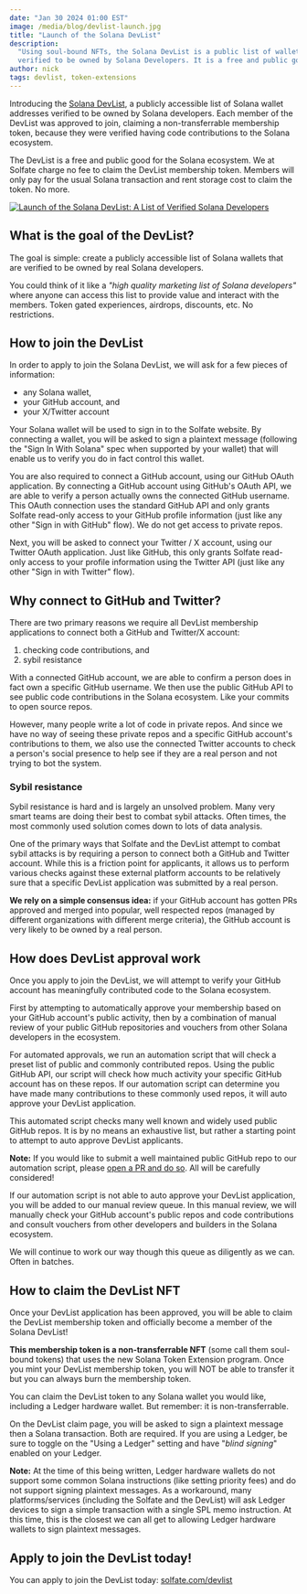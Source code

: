```yaml
---
date: "Jan 30 2024 01:00 EST"
image: /media/blog/devlist-launch.jpg
title: "Launch of the Solana DevList"
description:
  "Using soul-bound NFTs, the Solana DevList is a public list of wallets
  verified to be owned by Solana Developers. It is a free and public good."
author: nick
tags: devlist, token-extensions
---
```


Introducing the [Solana DevList](./devlist-launch.md), a publicly accessible
list of Solana wallet addresses verified to be owned by Solana developers. Each
member of the DevList was approved to join, claiming a non-transferrable
membership token, because they were verified having code contributions to the
Solana ecosystem.

The DevList is a free and public good for the Solana ecosystem. We at Solfate
charge no fee to claim the DevList membership token. Members will only pay for
the usual Solana transaction and rent storage cost to claim the token. No more.

[![Launch of the Solana DevList: A List of Verified Solana Developers](/public/media/blog/devlist-launch.jpg)](./devlist-launch.md)

## What is the goal of the DevList?

The goal is simple: create a publicly accessible list of Solana wallets that are
verified to be owned by real Solana developers.

You could think of it like a _"high quality marketing list of Solana
developers"_ where anyone can access this list to provide value and interact
with the members. Token gated experiences, airdrops, discounts, etc. No
restrictions.

## How to join the DevList

In order to apply to join the Solana DevList, we will ask for a few pieces of
information:

- any Solana wallet,
- your GitHub account, and
- your X/Twitter account

Your Solana wallet will be used to sign in to the Solfate website. By connecting
a wallet, you will be asked to sign a plaintext message (following the "Sign In
With Solana" spec when supported by your wallet) that will enable us to verify
you do in fact control this wallet.

You are also required to connect a GitHub account, using our GitHub OAuth
application. By connecting a GitHub account using GitHub's OAuth API, we are
able to verify a person actually owns the connected GitHub username. This OAuth
connection uses the standard GitHub API and only grants Solfate read-only access
to your GitHub profile information (just like any other "Sign in with GitHub"
flow). We do not get access to private repos.

Next, you will be asked to connect your Twitter / X account, using our Twitter
OAuth application. Just like GitHub, this only grants Solfate read-only access
to your profile information using the Twitter API (just like any other "Sign in
with Twitter" flow).

## Why connect to GitHub and Twitter?

There are two primary reasons we require all DevList membership applications to
connect both a GitHub and Twitter/X account:

1. checking code contributions, and
2. sybil resistance

With a connected GitHub account, we are able to confirm a person does in fact
own a specific GitHub username. We then use the public GitHub API to see public
code contributions in the Solana ecosystem. Like your commits to open source
repos.

However, many people write a lot of code in private repos. And since we have no
way of seeing these private repos and a specific GitHub account's contributions
to them, we also use the connected Twitter accounts to check a person's social
presence to help see if they are a real person and not trying to bot the system.

### Sybil resistance

Sybil resistance is hard and is largely an unsolved problem. Many very smart
teams are doing their best to combat sybil attacks. Often times, the most
commonly used solution comes down to lots of data analysis.

One of the primary ways that Solfate and the DevList attempt to combat sybil
attacks is by requiring a person to connect both a GitHub and Twitter account.
While this is a friction point for applicants, it allows us to perform various
checks against these external platform accounts to be relatively sure that a
specific DevList application was submitted by a real person.

**We rely on a simple consensus idea:** if your GitHub account has gotten PRs
approved and merged into popular, well respected repos (managed by different
organizations with different merge criteria), the GitHub account is very likely
to be owned by a real person.

## How does DevList approval work

Once you apply to join the DevList, we will attempt to verify your GitHub
account has meaningfully contributed code to the Solana ecosystem.

First by attempting to automatically approve your membership based on your
GitHub account's public activity, then by a combination of manual review of your
public GitHub repositories and vouchers from other Solana developers in the
ecosystem.

For automated approvals, we run an automation script that will check a preset
list of public and commonly contributed repos. Using the public GitHub API, our
script will check how much activity your specific GitHub account has on these
repos. If our automation script can determine you have made many contributions
to these commonly used repos, it will auto approve your DevList application.

This automated script checks many well known and widely used public GitHub
repos. It is by no means an exhaustive list, but rather a starting point to
attempt to auto approve DevList applicants.

**Note:** If you would like to submit a well maintained public GitHub repo to
our automation script, please
[open a PR and do so](https://github.com/solfate/website). All will be carefully
considered!

If our automation script is not able to auto approve your DevList application,
you will be added to our manual review queue. In this manual review, we will
manually check your GitHub account's public repos and code contributions and
consult vouchers from other developers and builders in the Solana ecosystem.

We will continue to work our way though this queue as diligently as we can.
Often in batches.

## How to claim the DevList NFT

Once your DevList application has been approved, you will be able to claim the
DevList membership token and officially become a member of the Solana DevList!

**This membership token is a non-transferrable NFT** (some call them soul-bound
tokens) that uses the new Solana Token Extension program. Once you mint your
DevList membership token, you will NOT be able to transfer it but you can always
burn the membership token.

You can claim the DevList token to any Solana wallet you would like, including a
Ledger hardware wallet. But remember: it is non-transferrable.

On the DevList claim page, you will be asked to sign a plaintext message then a
Solana transaction. Both are required. If you are using a Ledger, be sure to
toggle on the "Using a Ledger" setting and have "_blind signing_" enabled on
your Ledger.

**Note:** At the time of this being written, Ledger hardware wallets do not
support some common Solana instructions (like setting priority fees) and do not
support signing plaintext messages. As a workaround, many platforms/services
(including the Solfate and the DevList) will ask Ledger devices to sign a simple
transaction with a single SPL memo instruction. At this time, this is the
closest we can all get to allowing Ledger hardware wallets to sign plaintext
messages.

## Apply to join the DevList today!

You can apply to join the DevList today: [solfate.com/devlist](/devlist)
